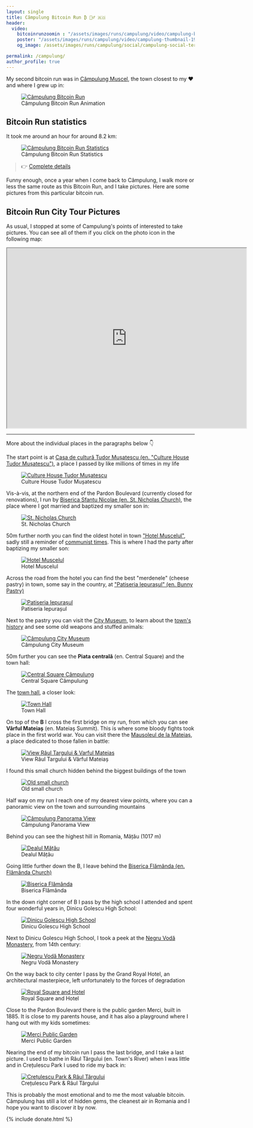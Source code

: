 ```yaml
---
layout: single
title: Câmpulung Bitcoin Run ₿ 🏃‍♂️ 🇷🇴
header:
  video:
    bitcoinrunzoomin : "/assets/images/runs/campulung/video/campulung-bitcoin-run-tour-HD-1080p-high.m4v"
    poster: "/assets/images/runs/campulung/video/campulung-thumbnail-1920x1080-with-zoom-overlay.jpg"
    og_image: /assets/images/runs/campulung/social/campulung-social-termap-overlay-1600x900.jpeg

permalink: /campulung/
author_profile: true
---
```


My second bitcoin run was in [Câmpulung Muscel](https://en.wikipedia.org/wiki/C%C3%A2mpulung),
 the town closest to my ❤️ and where I grew up in:

 <figure class="image">
   <a href="/assets/images/runs/campulung/gif/brun-campulung-animation-optimized.gif">
     <img src="/assets/images/runs/campulung/gif/brun-campulung-animation-optimized.gif" alt="Câmpulung Bitcoin Run">
   </a>
   <figcaption>Câmpulung Bitcoin Run Animation</figcaption>
 </figure> 
 

## Bitcoin Run statistics 

It took me around an hour for around 8.2 km:

<figure class="image">
  <a href="https://connect.garmin.com/modern/activity/7472617145">
    <img src="/assets/images/runs/campulung/campulung-connect-run-statistics-1200x903.png" alt="Câmpulung Bitcoin Run Statistics">
  </a>
  <figcaption>Câmpulung Bitcoin Run Statistics</figcaption>
</figure> 

> 👉 [Complete details](https://connect.garmin.com/modern/activity/7472617145)

Funny enough, once a year when I come back to Câmpulung, I walk more or less the same route as this Bitcoin Run, and I take pictures.
Here are some pictures from this particular bitcoin run.  
 
## Bitcoin Run City Tour Pictures

As usual, I stopped at some of Campulung's points of interested to take pictures. You can see all of them
if you click on the photo icon in the following map:

<iframe src="https://www.google.com/maps/d/embed?mid=1RMvH-rCjhFlJDLJh1FUgebAz1HJi8zUf&ehbc=2E312F" width="640" height="480"></iframe>

<hr>

More about the individual places in the paragraphs below 👇

The start point is at [Casa de cultură Tudor Mușatescu (en. "Culture House Tudor Mușatescu")](https://www.casadecultura-muscel.ro/),
 a place I passed by like millions of times in my life

<figure class="image">
  <a href="/assets/images/runs/campulung/city/resized/1-900x675-casa-de-cultura-tudor-musatescu-with-pin.jpeg">
    <img src="/assets/images/runs/campulung/city/resized/1-900x675-casa-de-cultura-tudor-musatescu-with-pin.jpeg" alt="Culture House Tudor Mușatescu">
  </a>
  <figcaption>Culture House Tudor Mușatescu</figcaption>
</figure>

Vis-à-vis, at the northern end of the Pardon Boulevard (currently closed for renovations),
 I run by [Biserica Sfantu Nicolae (en. St. Nicholas Church)](https://goo.gl/maps/tNzspc4Pshks2iNM7),
  the place where I got married and baptized my smaller son in:

<figure class="image">
  <a href="/assets/images/runs/campulung/city/resized/2-900x1200-biserica-sf-nicolae-with-pin.jpeg">
    <img src="/assets/images/runs/campulung/city/resized/2-900x1200-biserica-sf-nicolae-with-pin.jpeg" alt="St. Nicholas Church">
  </a>
  <figcaption>St. Nicholas Church</figcaption>
</figure>

50m further north you can find the oldest hotel in town ["Hotel Muscelul"](https://www.muscelul.ro/), 
sadly still a reminder of [communist times](https://en.wikipedia.org/wiki/Socialist_Republic_of_Romania).
 This is where I had the party after baptizing my smaller son: 
 
<figure class="image">
  <a href="/assets/images/runs/campulung/city/resized/3-900x1200-hotel-muscelul-with-pin.jpeg">
    <img src="/assets/images/runs/campulung/city/resized/3-900x1200-hotel-muscelul-with-pin.jpeg" alt="Hotel Muscelul">
  </a>
  <figcaption>Hotel Muscelul</figcaption>
</figure>

Across the road from the hotel you can find the best "merdenele" (cheese pastry) in town, some say in the country,
 at ["Patiseria Iepurașul" (en. Bunny Pastry)](https://www.iepurasul.ro/)
 
<figure class="image">
  <a href="/assets/images/runs/campulung/city/resized/4-900x675-0-patiseria-iepurasul-cu-pin.jpeg">
    <img src="/assets/images/runs/campulung/city/resized/4-900x675-0-patiseria-iepurasul-cu-pin.jpeg" alt="Patiseria Iepurașul">
  </a>
  <figcaption>Patiseria Iepurașul</figcaption>
</figure>

Next to the pastry you can visit the [City Museum](https://muzeulcampulung.ro/), to learn about the [town's history](https://en.wikipedia.org/wiki/C%C3%A2mpulung)
and see some old weapons and stuffed animals:

<figure class="image">
  <a href="/assets/images/runs/campulung/city/resized/4-900x1200-1-muzeul-central-cu-pin.jpeg">
    <img src="/assets/images/runs/campulung/city/resized/4-900x1200-1-muzeul-central-cu-pin.jpeg" alt="Câmpulung City Museum">
  </a>
  <figcaption>Câmpulung City Museum</figcaption>
</figure>

50m further you can see the **Piata centrală** (en. Central Square) and the town hall:

<figure class="image">
  <a href="/assets/images/runs/campulung/city/resized/5-900x675-0-piata-centrala-primarie-cu-pin.jpeg">
    <img src="/assets/images/runs/campulung/city/resized/5-900x675-0-piata-centrala-primarie-cu-pin.jpeg" alt="Central Square Câmpulung">
  </a>
  <figcaption>Central Square Câmpulung</figcaption>
</figure>

The [town hall](https://www.primariacampulung.ro/), a closer look:

<figure class="image">
  <a href="/assets/images/runs/campulung/city/resized/5-900x675-1-primaria-campulung-cu-pin.jpeg">
    <img src="/assets/images/runs/campulung/city/resized/5-900x675-1-primaria-campulung-cu-pin.jpeg" alt="Town Hall">
  </a>
  <figcaption>Town Hall</figcaption>
</figure>

On top of the **B** I cross the first bridge on my run, from which you can see **Vârful Mateiaș** (en. Mateiaș Summit).
 This is where some bloody fights took place in the first world war. You can visit there the [Mausoleul de la Mateiaș](https://ro.wikipedia.org/wiki/Mausoleul_de_la_Mateia%C8%99),
a place dedicated to those fallen in battle:

<figure class="image">
  <a href="/assets/images/runs/campulung/city/resized/6-900x675-varful-mateias-podul-turn-cu-pin.jpeg">
    <img src="/assets/images/runs/campulung/city/resized/6-900x675-varful-mateias-podul-turn-cu-pin.jpeg" alt="View Râul Targului & Varful Mateias">
  </a>
  <figcaption>View Râul Targului & Vârful Mateiaș</figcaption>
</figure>


I found this small church hidden behind the biggest buildings of the town

<figure class="image">
  <a href="/assets/images/runs/campulung/city/resized/7-900x675-bisericuta-turn-cu-pin.jpeg">
    <img src="/assets/images/runs/campulung/city/resized/7-900x675-bisericuta-turn-cu-pin.jpeg" alt="Old small church">
  </a>
  <figcaption>Old small church</figcaption>
</figure>

Half way on my run I reach one of my dearest view points, where you can a panoramic view on the town and surrounding 
mountains

<figure class="image">
  <a href="/assets/images/runs/campulung/city/resized/8-900x675-panorama-view-point-with-pinpoint.jpeg">
    <img src="/assets/images/runs/campulung/city/resized/8-900x675-panorama-view-point-with-pinpoint.jpeg" alt="Câmpulung Panorama View">
  </a>
  <figcaption>Câmpulung Panorama View</figcaption>
</figure>

Behind you can see the highest hill in Romania, Mățău (1017 m) 

<figure class="image">
  <a href="/assets/images/runs/campulung/city/resized/9-900x698-varful-matau-cu-pin.jpeg">
    <img src="/assets/images/runs/campulung/city/resized/9-900x698-varful-matau-cu-pin.jpeg" alt="Dealul Mățău">
  </a>
  <figcaption>Dealul Mățău</figcaption>
</figure>

Going little further down the B, I leave behind the [Biserica Flămânda (en. Flămânda Church)](https://goo.gl/maps/TWunEpXQ3a6ybQm87)

<figure class="image">
  <a href="/assets/images/runs/campulung/city/resized/10-900x675-biserica-flamanda-cu-pin.jpeg">
    <img src="/assets/images/runs/campulung/city/resized/10-900x675-biserica-flamanda-cu-pin.jpeg" alt="Biserica Flămânda">
  </a>
  <figcaption>Biserica Flămânda</figcaption>
</figure>

In the down right corner of B I pass by the high school I attended and spent four wonderful years in, Dinicu Golescu High School:

<figure class="image">
  <a href="/assets/images/runs/campulung/city/resized/11-900x1200-liceul-dinicu-golescu-cu-pin.jpeg">
    <img src="/assets/images/runs/campulung/city/resized/11-900x1200-liceul-dinicu-golescu-cu-pin.jpeg" alt="Dinicu Golescu High School">
  </a>
  <figcaption>Dinicu Golescu High School</figcaption>
</figure>
  

Next to Dinicu Golescu High School, I took a peek at the [Negru Vodă Monastery](https://ro.wikipedia.org/wiki/M%C4%83n%C4%83stirea_Negru_Vod%C4%83),
 from 14th century:

<figure class="image">
  <a href="/assets/images/runs/campulung/city/resized/12-900x675-manastirea-negru-voda-cu-pin.jpeg">
    <img src="/assets/images/runs/campulung/city/resized/12-900x675-manastirea-negru-voda-cu-pin.jpeg" alt="Negru Vodă Monastery">
  </a>
  <figcaption>Negru Vodă Monastery</figcaption>
</figure>
  


On the way back to city center I pass by the Grand Royal Hotel, an architectural masterpiece, left unfortunately to the forces
of degradation

<figure class="image">
  <a href="/assets/images/runs/campulung/city/resized/13-900x675-hotelul-central-statuia-eroilor-cu-pin.jpeg">
    <img src="/assets/images/runs/campulung/city/resized/13-900x675-hotelul-central-statuia-eroilor-cu-pin.jpeg" alt="Royal Square and Hotel">
  </a>
  <figcaption>Royal Square and Hotel</figcaption>
</figure>

Close to the Pardon Boulevard there is the public garden Merci, built in 1885. It is close to my parents house, 
and it has also a playground where I hang out with my kids sometimes:

<figure class="image">
  <a href="/assets/images/runs/campulung/city/resized/14-900x675-gradina-publica-pardon-cu-pin.jpeg">
    <img src="/assets/images/runs/campulung/city/resized/14-900x675-gradina-publica-pardon-cu-pin.jpeg" alt="Merci Public Garden">
  </a>
  <figcaption>Merci Public Garden</figcaption>
</figure>
  

Nearing the end of my bitcoin run I pass the last bridge, and I take a last picture.
 I used to bathe in Râul Târgului (en. Town's River) when I was little and in Crețulescu Park I used to ride my back in:
 
<figure class="image">
  <a href="/assets/images/runs/campulung/city/resized/15-900x675-parcul-cretulescu-raul-targului-calea-ferata-cu-pin.jpeg">
    <img src="/assets/images/runs/campulung/city/resized/15-900x675-parcul-cretulescu-raul-targului-calea-ferata-cu-pin.jpeg" alt="Crețulescu Park & Râul Târgului">
  </a>
  <figcaption>Crețulescu Park & Râul Târgului</figcaption>
</figure>

This is probably the most emotional and to me the most valuable bitcoin. Câmpulung has still a lot of hidden gems, the cleanest
 air in Romania and I hope you want to discover it by now. 
    
{% include donate.html %} 